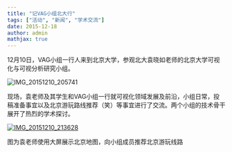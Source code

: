 ```yaml
---
title: "记VAG小组北大行"
tags: ["活动", "新闻", "学术交流"]
date: 2015-12-18
author: admin
mathjax: true
---
```


12月10日，VAG小组一行人来到北京大学，参观北大袁晓如老师的北京大学可视化与可视分析研究小组。

![IMG_20151210_205741](http://www.cad.zju.edu.cn/home/vagblog/wp-content/uploads/2016/01/IMG_20151210_205741.jpg)

现场，袁老师及其学生和VAG小组一行就可视化领域发展及前沿，小组日常，投稿准备事宜以及北京游玩路线推荐（笑）等事宜进行了交流。两个小组的技术骨干展开了热烈的学术探讨。



[![IMG_20151210_213628](http://www.cad.zju.edu.cn/home/vagblog/wp-content/uploads/2016/01/IMG_20151210_213628.jpg)](http://www.cad.zju.edu.cn/home/vagblog/wp-content/uploads/2016/01/IMG_20151210_213628.jpg)

图为袁老师使用大屏展示北京地图，向小组成员推荐北京游玩线路